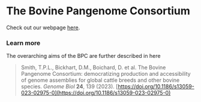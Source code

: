 # The Bovine Pangenome Consortium

Check out our webpage [here](https://bovinepangenomeconsortium.github.io/).


### Learn more

The overarching aims of the BPC are further described in here

>Smith, T.P.L., Bickhart, D.M., Boichard, D. et al. The Bovine Pangenome Consortium: democratizing production and accessibility of genome assemblies for global cattle breeds and other bovine species. *Genome Biol* **24**, 139 (2023). [https://doi.org/10.1186/s13059-023-02975-0](https://doi.org/10.1186/s13059-023-02975-0)
